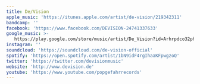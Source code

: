 ```yaml
---
title: De/Vision
apple_music: 'https://itunes.apple.com/artist/de-vision/219342311'
bandcamp: ''
facebook: 'https://www.facebook.com/DEVISION-24741337633'
google_music: >-
   https://play.google.com/store/music/artist/De_Vision?id=Arhrpdco32ph7locv2rua52hzey
instagram: ''
soundcloud: 'https://soundcloud.com/de-vision-official'
spotify: 'https://open.spotify.com/artist/1bN9idF4rgIhaaKFpwgzoQ'
twitter: 'https://twitter.com/devisionmusic'
website: 'http://www.devision.de'
youtube: 'https://www.youtube.com/popgefahrrecords'
---
```


